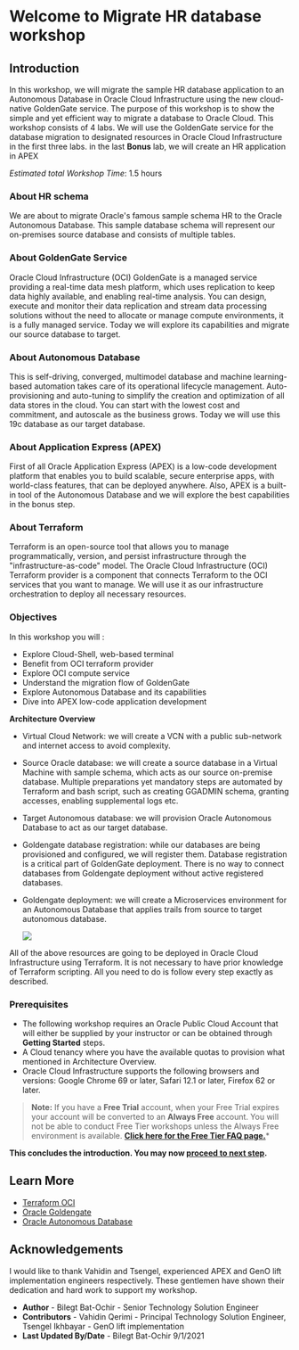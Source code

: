 # Welcome to Migrate HR database workshop

## Introduction

In this workshop, we will migrate the sample HR database application to an Autonomous Database in Oracle Cloud Infrastructure using the new cloud-native GoldenGate service. The purpose of this workshop is to show the simple and yet efficient way to migrate a database to Oracle Cloud. This workshop consists of 4 labs.  We will use the GoldenGate service for the database migration to designated resources in Oracle Cloud Infrastructure in the first three labs. in the last **Bonus** lab, we will create an HR application in APEX

*Estimated total Workshop Time*: 1.5 hours

### About HR schema

We are about to migrate Oracle's famous sample schema HR to the Oracle Autonomous Database. This sample database schema will represent our on-premises source database and consists of multiple tables. 

### About GoldenGate Service

Oracle Cloud Infrastructure (OCI) GoldenGate is a managed service providing a real-time data mesh platform, which uses replication to keep data highly available, and enabling real-time analysis. You can design, execute and monitor their data replication and stream data processing solutions without the need to allocate or manage compute environments, it is a fully managed service. Today we will explore its capabilities and migrate our source database to target.

### About Autonomous Database

This is self-driving, converged, multimodel database and machine learning-based automation takes care of its operational lifecycle management. Auto-provisioning and auto-tuning to simplify the creation and optimization of all data stores in the cloud. You can start with the lowest cost and commitment, and autoscale as the business grows. Today we will use this 19c database as our target database.

### About Application Express (APEX)

First of all Oracle Application Express (APEX) is a low-code development platform that enables you to build scalable, secure enterprise apps, with world-class features, that can be deployed anywhere. Also, APEX is a built-in tool of the Autonomous Database and we will explore the best capabilities in the bonus step.

### About Terraform 

Terraform is an open-source tool that allows you to manage programmatically, version, and persist infrastructure through the "infrastructure-as-code" model.
The Oracle Cloud Infrastructure (OCI) Terraform provider is a component that connects Terraform to the OCI services that you want to manage. We will use it as our infrastructure orchestration to deploy all necessary resources.

### Objectives

In this workshop you will :
* Explore Cloud-Shell, web-based terminal
* Benefit from OCI terraform provider
* Explore OCI compute service
* Understand the migration flow of GoldenGate
* Explore Autonomous Database and its capabilities
* Dive into APEX low-code application development

**Architecture Overview**

- Virtual Cloud Network: we will create a VCN with a public sub-network and internet access to avoid complexity.
- Source Oracle database: we will create a source database in a Virtual Machine with sample schema, which acts as our source on-premise database. Multiple preparations yet mandatory steps are automated by Terraform and bash script, such as creating GGADMIN schema, granting accesses, enabling supplemental logs etc.
- Target Autonomous database: we will provision Oracle Autonomous Database to act as our target database.
- Goldengate database registration: while our databases are being provisioned and configured, we will register them. Database registration is a critical part of GoldenGate deployment. There is no way to connect databases from Goldengate deployment without active registered databases.
- Goldengate deployment: we will create a Microservices environment for an Autonomous Database that applies trails from source to target autonomous database.

	![](/images/architecture.png)

All of the above resources are going to be deployed in Oracle Cloud Infrastructure using Terraform. It is not necessary to have prior knowledge of Terraform scripting. All you need to do is follow every step exactly as described.

### Prerequisites

* The following workshop requires an Oracle Public Cloud Account that will either be supplied by your instructor or can be obtained through **Getting Started** steps.
* A Cloud tenancy where you have the available quotas to provision what mentioned in Architecture Overview.
* Oracle Cloud Infrastructure supports the following browsers and versions: Google Chrome 69 or later, Safari 12.1 or later, Firefox 62 or later.

> **Note:** If you have a **Free Trial** account, when your Free Trial expires your account will be converted to an **Always Free** account. You will not be able to conduct Free Tier workshops unless the Always Free environment is available. **[Click here for the Free Tier FAQ page.](https://www.oracle.com/cloud/free/faq.html)***

**This concludes the introduction. You may now [proceed to next step](#next).**

## Learn More

* [Terraform OCI](https://docs.oracle.com/en-us/iaas/Content/API/SDKDocs/terraform.htm)
* [Oracle Goldengate](https://docs.oracle.com/en/middleware/goldengate/core/19.1/oggmp/using-oracle-goldengate-microservices-oracle-cloud-marketplace.html)
* [Oracle Autonomous Database](https://docs.oracle.com/solutions/?q=autonomous&cType=reference-architectures&sort=date-desc&lang=en)

## Acknowledgements

I would like to thank Vahidin and Tsengel, experienced APEX and GenO lift implementation engineers respectively. These gentlemen have shown their dedication and hard work to support my workshop.

* **Author** - Bilegt Bat-Ochir - Senior Technology Solution Engineer
* **Contributors** - Vahidin Qerimi - Principal Technology Solution Engineer, Tsengel Ikhbayar - GenO lift implementation
* **Last Updated By/Date** - Bilegt Bat-Ochir 9/1/2021
